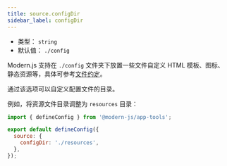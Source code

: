 ```yaml
---
title: source.configDir
sidebar_label: configDir
---
```


* 类型： `string`
* 默认值： `./config`

Modern.js 支持在 `./config` 文件夹下放置一些文件自定义 HTML 模板、图标、静态资源等，具体可参考[文件约定](/docs/apis/app/hooks/config/html)。

通过该选项可以自定义配置文件的目录。

例如，将资源文件目录调整为 `resources` 目录：

```js title="modern.config.ts"
import { defineConfig } from '@modern-js/app-tools';

export default defineConfig({
  source: {
    configDir: './resources',
  },
});
```
